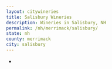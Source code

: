 ```yaml
---
layout: citywineries
title: Salisbury Wineries
description: Wineries in Salisbury, NH
permalink: /nh/merrimack/salisbury/
state: nh
county: merrimack
city: salisbury
---
```

-
